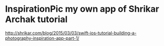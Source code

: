 # InspirationPic my own app of Shrikar Archak tutorial

http://shrikar.com/blog/2015/03/03/swift-ios-tutorial-building-a-photography-inspiration-app-part-1/

